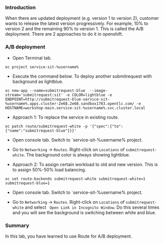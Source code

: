 ### Introduction

When there are updated deployment (e.g. version 1 to version 2),  customer wants to release the latest version progressively. For example,  10% to version 2 and the remaining 90% to version 1.  This is called the A/B deployment.  There are 2 approaches to do it in openshift.   

### A/B deployment 

* Open Terminal tab.  
```execute
oc project service-sit-%username%
```

* Execute the command below.  To deploy another submitrequest with background as lightblue. 
```execute
oc new-app --name=submitrequest-blue  --image-stream='submitrequest:sit' -e COLOR=lightblue -e ENDPOINT=http://submitrequest-blue-service-sit-%username%.apps.cluster-2e68.2e68.sandbox1783.opentlc.com/ -e HOSTNAME=workshop-main.service-sit-%username%.svc.cluster.local
```

* Approach 1: To replace the service in existing route.  
```
oc patch route/submitrequest-white -p '{"spec":{"to":{"name":"submitrequest-blue"}}}'
```

* Open console tab. Switch to `service-sit-%username% project.

* Go to `Networking` -> `Routes`.   Right-click on `Locations` of `submitrequest-white`.  The background color is always showing lightblue. 

* Approach 2: To assign certain workload to old and new version.  This is to assign 50%-50% load balancing.
```
oc set route-backends submitrequest-white submitrequest-white=1 submitrequest-blue=1
```

* Open console tab. Switch to `service-sit-%username% project.  

* Go to `Networking` -> `Routes`.   Right-click on `Locations` of `submitrequest-white` and select ` Open Link in Incognito Window`.  Do this several times and you will see the background is switching between white and blue. 


### Summary
In this lab, you have learned to use Route for A/B deployment.



